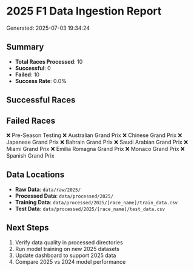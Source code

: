 
# 2025 F1 Data Ingestion Report
Generated: 2025-07-03 19:34:24

## Summary
- **Total Races Processed**: 10
- **Successful**: 0
- **Failed**: 10
- **Success Rate**: 0.0%

## Successful Races


## Failed Races
❌ Pre-Season Testing
❌ Australian Grand Prix
❌ Chinese Grand Prix
❌ Japanese Grand Prix
❌ Bahrain Grand Prix
❌ Saudi Arabian Grand Prix
❌ Miami Grand Prix
❌ Emilia Romagna Grand Prix
❌ Monaco Grand Prix
❌ Spanish Grand Prix

## Data Locations
- **Raw Data**: `data/raw/2025/`
- **Processed Data**: `data/processed/2025/`
- **Training Data**: `data/processed/2025/[race_name]/train_data.csv`
- **Test Data**: `data/processed/2025/[race_name]/test_data.csv`

## Next Steps
1. Verify data quality in processed directories
2. Run model training on new 2025 datasets
3. Update dashboard to support 2025 data
4. Compare 2025 vs 2024 model performance
